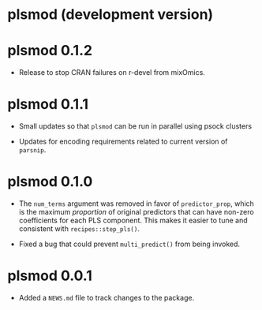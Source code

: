 # plsmod (development version)

# plsmod 0.1.2

 * Release to stop CRAN failures on r-devel from mixOmics. 
 
# plsmod 0.1.1

 * Small updates so that `plsmod` can be run in parallel using psock clusters 
 
 * Updates for encoding requirements related to current version of `parsnip`. 


# plsmod 0.1.0

* The `num_terms` argument was removed in favor of `predictor_prop`, which is the maximum _proportion_ of original predictors that can have non-zero coefficients for each PLS component. This makes it easier to tune and consistent with `recipes::step_pls()`. 

* Fixed a bug that could prevent `multi_predict()` from being invoked. 

# plsmod 0.0.1

* Added a `NEWS.md` file to track changes to the package.

